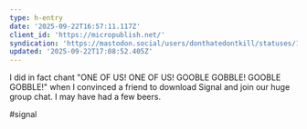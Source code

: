 ```yaml
---
type: h-entry
date: '2025-09-22T16:57:11.117Z'
client_id: 'https://micropublish.net/'
syndication: 'https://mastodon.social/users/donthatedontkill/statuses/115249048437490119'
updated: '2025-09-22T17:08:52.405Z'
---
```

I did in fact chant "ONE OF US! ONE OF US! GOOBLE GOBBLE! GOOBLE GOBBLE!" when I convinced a friend to download Signal and join our huge group chat.
I may have had a few beers.

#signal
